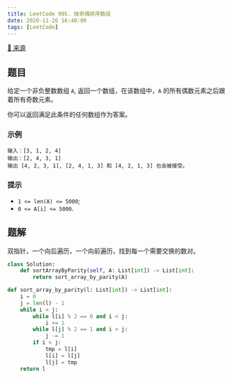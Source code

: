 ```yaml
---
title: LeetCode 905. 按奇偶排序数组
date: 2020-11-26 16:40:00
tags: [LeetCode]
---
```


[:link: 来源](https://leetcode-cn.com/problems/sort-array-by-parity/)

## 题目

给定一个非负整数数组 `A`, 返回一个数组，在该数组中，`A` 的所有偶数元素之后跟着所有奇数元素。

你可以返回满足此条件的任何数组作为答案。

### 示例

```raw
输入：[3, 1, 2, 4]
输出：[2, 4, 3, 1]
输出 [4, 2, 3, 1], [2, 4, 1, 3] 和 [4, 2, 1, 3] 也会被接受。
```

### 提示

- `1 <= len(A) <= 5000`;
- `0 <= A[i] <= 5000`.

<!-- more -->

## 题解

双指针，一个向后遍历，一个向前遍历，找到每一个需要交换的数对。

```python
class Solution:
    def sortArrayByParity(self, A: List[int]) -> List[int]:
        return sort_array_by_parity(A)

def sort_array_by_parity(l: List[int]) -> List[int]:
    i = 0
    j = len(l) - 1
    while i < j:
        while l[i] % 2 == 0 and i < j:
            i += 1
        while l[j] % 2 == 1 and i < j:
            j -= 1
        if i < j:
            tmp = l[i]
            l[i] = l[j]
            l[j] = tmp
    return l
```
